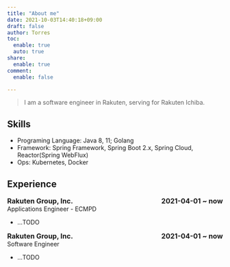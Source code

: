 ```yaml
---
title: "About me"
date: 2021-10-03T14:40:18+09:00
draft: false
author: Torres
toc:
  enable: true
  auto: true
share:
  enable: true
comment:
  enable: false

---
```


> I am a software engineer in Rakuten, serving for Rakuten Ichiba.

## Skills

- Programing Language: Java 8, 11; Golang
- Framework: Spring Framework, Spring Boot 2.x, Spring Cloud, Reactor(Spring WebFlux)
- Ops: Kubernetes, Docker

## Experience

<div style="font-size: 16px; font-weight: bold">Rakuten Group, Inc. <span style="float: right">2021-04-01 ~ now</span></div>
Applications Engineer - ECMPD

- ...TODO

<div style="font-size: 16px; font-weight: bold">Rakuten Group, Inc. <span style="float: right">2021-04-01 ~ now</span></div>
Software Engineer

- ...TODO